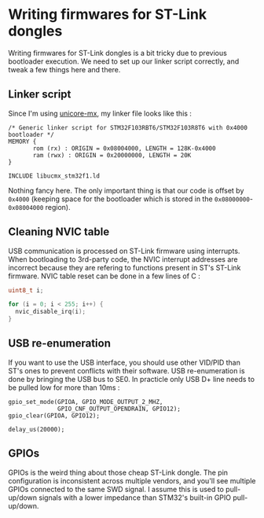 # Writing firmwares for ST-Link dongles

Writing firmwares for ST-Link dongles is a bit tricky due to previous bootloader execution. We need to set up our linker script correctly, and tweak a few things here and there.

## Linker script

Since I'm using [unicore-mx](), my linker file looks like this :

```
/* Generic linker script for STM32F103RBT6/STM32F103R8T6 with 0x4000 bootloader */
MEMORY {
       rom (rx) : ORIGIN = 0x08004000, LENGTH = 128K-0x4000
       ram (rwx) : ORIGIN = 0x20000000, LENGTH = 20K
}

INCLUDE libucmx_stm32f1.ld
```

Nothing fancy here. The only important thing is that our code is offset by `0x4000` (keeping space for the bootloader which is stored in the `0x08000000`-`0x08004000` region).

## Cleaning NVIC table

USB communication is processed on ST-Link firmware using interrupts. When bootloading to 3rd-party code, the NVIC interrupt addresses are incorrect because they are refering to functions present in ST's ST-Link firmware. NVIC table reset can be done in a few lines of C :

```c
uint8_t i;

for (i = 0; i < 255; i++) {
  nvic_disable_irq(i);
}
```

## USB re-enumeration

If you want to use the USB interface, you should use other VID/PID than ST's ones to prevent conflicts with their software. USB re-enumeration is done by bringing the USB bus to SE0. In practicle only USB D+ line needs to be pulled low for more than 10ms :

```
gpio_set_mode(GPIOA, GPIO_MODE_OUTPUT_2_MHZ,
              GPIO_CNF_OUTPUT_OPENDRAIN, GPIO12);
gpio_clear(GPIOA, GPIO12);
  
delay_us(20000);
```

## GPIOs

GPIOs is the weird thing about those cheap ST-Link dongle. The pin configuration is inconsistent across multiple vendors, and you'll see multiple GPIOs connected to the same SWD signal. I assume this is used to pull-up/down signals with a lower impedance than STM32's built-in GPIO pull-up/down.
